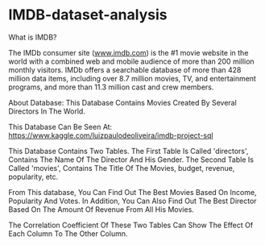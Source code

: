 # IMDB-dataset-analysis

What is IMDB?

The IMDb consumer site (www.imdb.com) is the #1 movie website in the world with a combined web and mobile audience of more than 200 million monthly visitors. IMDb offers a searchable database of more than 428 million data items, including over 8.7 million movies, TV, and entertainment programs, and more than 11.3 million cast and crew members.

About Database:
This Database Contains Movies Created By Several Directors In The World.

This Database Can Be Seen At: https://www.kaggle.com/luizpaulodeoliveira/imdb-project-sql

This Database Contains Two Tables. The First Table Is Called 'directors', Contains The Name Of The Director And His Gender. The Second Table Is Called 'movies', Contains The Title Of The Movies, budget, revenue, popularity, etc.

From This database, You Can Find Out The Best Movies Based On Income, Popularity And Votes. In Addition, You Can Also Find Out The Best Director Based On The Amount Of Revenue From All His Movies.

The Correlation Coefficient Of These Two Tables Can Show The Effect Of Each Column To The Other Column.
